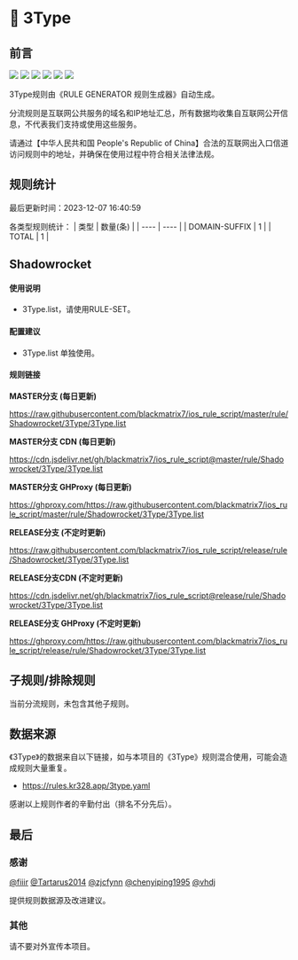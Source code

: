 # 🧸 3Type

## 前言

![](https://shields.io/badge/-移除重复规则-ff69b4) ![](https://shields.io/badge/-DOMAIN与DOMAIN--SUFFIX合并-green) ![](https://shields.io/badge/-DOMAIN--SUFFIX间合并-critical) ![](https://shields.io/badge/-DOMAIN与DOMAIN--KEYWORD合并-9cf) ![](https://shields.io/badge/-DOMAIN--SUFFIX与DOMAIN--KEYWORD合并-blue) ![](https://shields.io/badge/-IP--CIDR(6)合并-blueviolet) 

3Type规则由《RULE GENERATOR 规则生成器》自动生成。

分流规则是互联网公共服务的域名和IP地址汇总，所有数据均收集自互联网公开信息，不代表我们支持或使用这些服务。

请通过【中华人民共和国 People's Republic of China】合法的互联网出入口信道访问规则中的地址，并确保在使用过程中符合相关法律法规。

## 规则统计

最后更新时间：2023-12-07 16:40:59

各类型规则统计：
| 类型 | 数量(条)  | 
| ---- | ----  |
| DOMAIN-SUFFIX | 1  | 
| TOTAL | 1  | 


## Shadowrocket 

#### 使用说明
- 3Type.list，请使用RULE-SET。

#### 配置建议
- 3Type.list 单独使用。

#### 规则链接
**MASTER分支 (每日更新)**

https://raw.githubusercontent.com/blackmatrix7/ios_rule_script/master/rule/Shadowrocket/3Type/3Type.list

**MASTER分支 CDN (每日更新)**

https://cdn.jsdelivr.net/gh/blackmatrix7/ios_rule_script@master/rule/Shadowrocket/3Type/3Type.list

**MASTER分支 GHProxy (每日更新)**

https://ghproxy.com/https://raw.githubusercontent.com/blackmatrix7/ios_rule_script/master/rule/Shadowrocket/3Type/3Type.list

**RELEASE分支 (不定时更新)**

https://raw.githubusercontent.com/blackmatrix7/ios_rule_script/release/rule/Shadowrocket/3Type/3Type.list

**RELEASE分支CDN (不定时更新)**

https://cdn.jsdelivr.net/gh/blackmatrix7/ios_rule_script@release/rule/Shadowrocket/3Type/3Type.list

**RELEASE分支 GHProxy (不定时更新)**

https://ghproxy.com/https://raw.githubusercontent.com/blackmatrix7/ios_rule_script/release/rule/Shadowrocket/3Type/3Type.list

## 子规则/排除规则


当前分流规则，未包含其他子规则。

## 数据来源

《3Type》的数据来自以下链接，如与本项目的《3Type》规则混合使用，可能会造成规则大量重复。

- https://rules.kr328.app/3type.yaml


感谢以上规则作者的辛勤付出（排名不分先后）。

## 最后

### 感谢

[@fiiir](https://github.com/fiiir) [@Tartarus2014](https://github.com/Tartarus2014) [@zjcfynn](https://github.com/zjcfynn) [@chenyiping1995](https://github.com/chenyiping1995) [@vhdj](https://github.com/vhdj)

提供规则数据源及改进建议。

### 其他

请不要对外宣传本项目。
